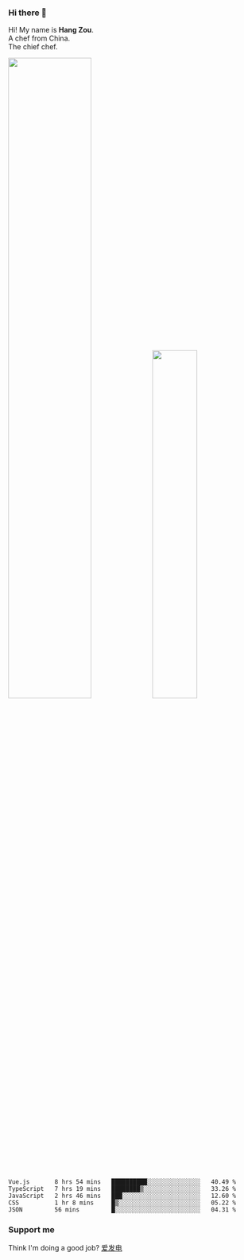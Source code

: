 ### Hi there 👋

Hi! My name is **Hang Zou**.  
A chef from China.  
The chief chef.

<img align="" width="57.5%" src="https://github-readme-stats.vercel.app/api?username=zouhangwithsweet&hide_title=true&hide_border=true&show_icons=true&include_all_commits=true&line_height=21" /><img align="" width="42.4%" src="https://github-readme-stats.vercel.app/api/top-langs/?username=zouhangwithsweet&hide_title=true&hide_border=true&layout=compact" />

<!--START_SECTION:waka-->

```text
Vue.js       8 hrs 54 mins   ██████████░░░░░░░░░░░░░░░   40.49 %
TypeScript   7 hrs 19 mins   ████████▒░░░░░░░░░░░░░░░░   33.26 %
JavaScript   2 hrs 46 mins   ███░░░░░░░░░░░░░░░░░░░░░░   12.60 %
CSS          1 hr 8 mins     █▒░░░░░░░░░░░░░░░░░░░░░░░   05.22 %
JSON         56 mins         █░░░░░░░░░░░░░░░░░░░░░░░░   04.31 %
```

<!--END_SECTION:waka-->

### Support me

Think I'm doing a good job? [爱发电](https://afdian.net/@zouhangsweet)
